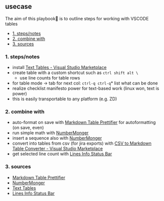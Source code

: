 ## usecase
The aim of this playbook🏁 is to outline steps for working with VSCODE tables

<!-- TOC -->

- [1. steps/notes](#1-stepsnotes)
- [2. combine with](#2-combine-with)
- [3. sources](#3-sources)

<!-- /TOC -->

### 1. steps/notes
* install [Text Tables - Visual Studio Marketplace](https://marketplace.visualstudio.com/items?itemName=RomanPeshkov.vscode-text-tables)
* create table with a custom shortcut such as `ctrl shift alt \`
    - use line counts for table rows
* for table mode → tab for next col: `ctrl-q ctrl-q`* list what can be done
* realize checklist manifesto power for text-based work (linux won, text is power) 
* this is easily transportable to any platform (e.g. ZD)

### 2. combine with
* auto-format on save with [Markdown Table Prettifier](https://marketplace.visualstudio.com/items?itemName=darkriszty.markdown-table-prettify) for autoformatting (on save, even)
* run simple math with [NumberMonger](https://marketplace.visualstudio.com/items?itemName=softwareape.numbermonger)
* insert a sequence also with [NumberMonger](https://marketplace.visualstudio.com/items?itemName=softwareape.numbermonger)
* convert into tables from csv (for jira exports) with [CSV to Markdown Table Converter - Visual Studio Marketplace](https://marketplace.visualstudio.com/items?itemName=Marchiore.csvtomarkdown)
* get selected line count with [Lines Info Status Bar](https://marketplace.visualstudio.com/items?itemName=peterfh.linesinfostatusbar)

### 3. sources
* [Markdown Table Prettifier](https://marketplace.visualstudio.com/items?itemName=darkriszty.markdown-table-prettify)
* [NumberMonger](https://marketplace.visualstudio.com/items?itemName=softwareape.numbermonger)
* [Text Tables](https://marketplace.visualstudio.com/items?itemName=RomanPeshkov.vscode-text-tables)
* [Lines Info Status Bar](https://marketplace.visualstudio.com/items?itemName=peterfh.linesinfostatusbar)
